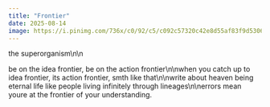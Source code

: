 ```yaml
---
title: "Frontier"
date: 2025-08-14
image: https://i.pinimg.com/736x/c0/92/c5/c092c57320c42e8d55af83f9d5306314.jpg
---
```


the superorganism\n\n

be on the idea frontier, be on the action frontier\n\nwhen you catch up to idea frontier, its action frontier, smth like that\n\nwrite about heaven being eternal life like people living infinitely through lineages\n\nerrors mean youre at the frontier of your understanding.
